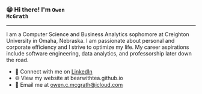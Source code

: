 ### 😁 Hi there! I'm <code>Owen McGrath</code>
<hr>
I am a Computer Science and Business Analytics sophomore at Creighton University in Omaha, Nebraska. I am passionate about personal and corporate efficiency and I strive to optimize my life. My career aspirations include software engineering, data analytics, and professorship later down the road.
<ul>
<li> 🤝 Connect with me on <a href="https://www.linkedin.com/in/owen-mcgrath-ocm/" rel="nofollow">LinkedIn</a></li>
<li> 🌐 View my website at bearwithtea.github.io </li>
<li> 📩 Email me at <a href="mailto:owen.c.mcgrathicloud.com"<code>owen.c.mcgrath@icloud.com</code></a></li>
</ul>
